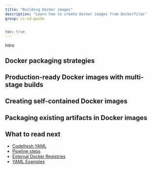 ```yaml
---
title: "Building Docker images"
description: "Learn how to create Docker images from Dockerfiles"
group: ci-cd-guide


toc: true
---
```


Intro

## Docker packaging strategies

## Production-ready Docker images with multi-stage builds

## Creating self-contained Docker images 

## Packaging existing artifacts in Docker images




## What to read next

* [Codefresh YAML]({{site.baseurl}}/docs/codefresh-yaml/what-is-the-codefresh-yaml/)
* [Pipeline steps]({{site.baseurl}}/docs/codefresh-yaml/steps/)
* [External Docker Registries]({{site.baseurl}}/docs/docker-registries/external-docker-registries/)
* [YAML Examples]({{site.baseurl}}/docs/yaml-examples/examples/)





